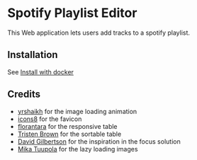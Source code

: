 # Spotify Playlist Editor

This Web application lets users add tracks to a spotify playlist. 

## Installation

See [Install with docker](/docker)


## Credits

+ [yrshaikh](https://jsfiddle.net/yrshaikh/241kvhjo/?utm_source=website&utm_medium=embed&utm_campaign=241kvhjo) for the image loading animation
+ [icons8](https://icons8.com/) for the favicon
+ [florantara](https://codepen.io/florantara/pen/dROvdb) for the responsive table
+ [Tristen Brown](https://github.com/tristen/tablesort/) for the sortable table
+ [David Gilbertson](https://medium.com/hackernoon/removing-that-ugly-focus-ring-and-keeping-it-too-6c8727fefcd2) for the inspiration in the focus solution
+ [Mika Tuupola](https://github.com/tuupola/lazyload) for the lazy loading images
